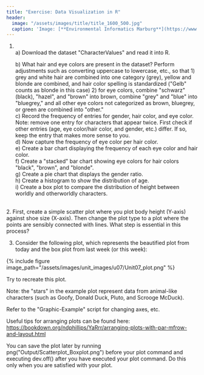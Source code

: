 ```yaml
---
title: "Exercise: Data Visualization in R"
header:
  image: "/assets/images/title/title_1600_500.jpg"
  caption: 'Image: [**Environmental Informatics Marburg**](https://www.uni-marburg.de/en/fb19/disciplines/physisch/environmentalinformatics)'
---
```


1. <br/>
    a) Download the dataset "CharacterValues" and read it into R. <br/>

    b) What hair and eye colors are present in the dataset? Perform adjustments such as converting uppercase to lowercase, etc., so that 1) grey and white hair are combined into one category (grey), yellow and blonde are combined, and hair color spelling is standardized ("Gelb" counts as blonde in this case) 2) for eye colors, combine "schwarz" (black), "hazel", and "brown" into brown, combine "grey" and "blue" into "bluegrey," and all other eye colors not categorized as brown, bluegrey, or green are combined into "other." <br/>
    c) Record the frequency of entries for gender, hair color, and eye color. Note: remove one entry for characters that appear twice. First check if other entries (age, eye color/hair color, and gender, etc.) differ. If so, keep the entry that makes more sense to you.<br/>
    d) Now capture the frequency of eye color per hair color.<br/>
    e) Create a bar chart displaying the frequency of each eye color and hair color.<br/>
    f) Create a "stacked" bar chart showing eye colors for hair colors "black", "brown", and "blonde".<br/>
    g) Create a pie chart that displays the gender ratio.<br/>
    h)  Create a histogram to show the distribution of age.<br/>
    i) Create a box plot to compare the distribution of height between worldly and otherworldly characters.<br/>
<br/>
2. First, create a simple scatter plot where you plot body height (Y-axis) against shoe size (X-axis). Then change the plot type to a plot where the points are sensibly connected with lines. What step is essential in this process?

3. Consider the following plot, which represents the beautified plot from today and the box plot from last week (or this week):

{% include figure image_path="/assets/images/unit_images/u07/Unit07_plot.png" %}

Try to recreate this plot.

Note: the "stars" in the example plot represent data from animal-like characters (such as Goofy, Donald Duck, Pluto, and Scrooge McDuck).

Refer to the "Graphic-Example" script for changing axes, etc.

Useful tips for arranging plots can be found here: https://bookdown.org/ndphillips/YaRrr/arranging-plots-with-par-mfrow-and-layout.html

You can save the plot later by running png("Output/Scatterplot_Boxplot.png") before your plot command and executing dev.off() after you have executed your plot command. Do this only when you are satisfied with your plot.